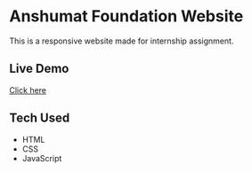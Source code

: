 # Anshumat Foundation Website

This is a responsive website made for internship assignment.

## Live Demo
[Click here](https://username.github.io/anshumat-foundation/)

## Tech Used
- HTML
- CSS
- JavaScript
